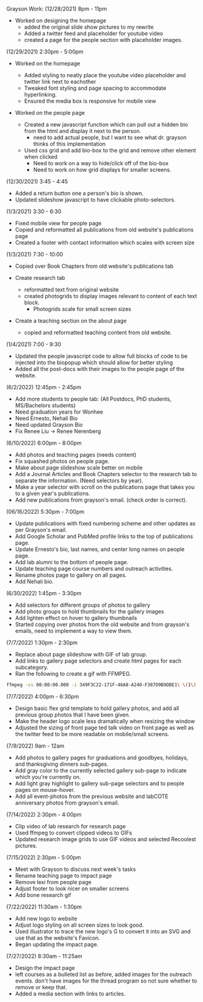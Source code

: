 Grayson Work:
(12/28/2021) 8pm - 11pm

- Worked on designing the homepage
  - added the original slide show pictures to my rewrite
  - Added a twitter feed and placeholder for youtube video
  - created a page for the people section with placeholder images.

(12/29/2021) 2:30pm - 5:00pm

- Worked on the homepage

  - Added styling to neatly place the youtube video placeholder and twitter link next to eachother
  - Tweaked font styling and page spacing to accommodate hyperlinking.
  - Ensured the media box is responsive for mobile view

- Worked on the people page
  - Created a new javascript function which can pull out a hidden bio from the html and display it next to the person.
    - need to add actual people, but I want to see what dr. grayson thinks of this implementation
  - Used css grid and add bio-box to the grid and remove other element when clicked
    - Need to work on a way to hide/click off of the bio-box
    - Need to work on how grid displays for smaller screens.

(12/30/2021) 3:45 - 4:45

- Added a return button one a person's bio is shown.
- Updated slideshow javascript to have clickable photo-selectors.

(1/3/2021) 3:30 - 6:30

- Fixed mobile view for people page
- Copied and reformatted all publications from old website's publications page
- Created a footer with contact information which scales with screen size

(1/3/2021) 7:30 - 10:00

- Copied over Book Chapters from old website's publications tab

- Create research tab
  - reformatted text from original website
  - created photogrids to display images relevant to content of each text block.
    - Photogrids scale for small screen sizes
- Create a teaching section on the about page
  - copied and reformatted teaching content from old website.

(1/4/2021) 7:00 - 9:30

- Updated the people javascript code to allow full blocks of code to be injected into the biopopup which should allow for better styling
- Added all the post-docs with their images to the people page of the website.

(6/2/2022) 12:45pm - 2:45pm

- Add more students to people tab: (All Postdocs, PhD students, MS/Bachelors students)
- Need graduation years for Wonhee
- Need Ernesto, Nehali Bio
- Need updated Grayson Bio
- Fix Renee Liu -> Renee Nerenberg

(6/10/2022) 6:00pm - 8:00pm

- Add photos and teaching pages (needs content)
- Fix squashed photos on people page.
- Make about page slideshow scale better on mobile
- Add a Journal Articles and Book Chapters selector to the research tab to separate the information. (Need selectors by year).
- Make a year selector with scroll on the publications page that takes you to a given year's publications.
- Add new publications from grayson's email. (check order is correct).

(06/16/2022) 5:30pm - 7:00pm

- Update publications with fixed numbering scheme and other updates as per Grayson's email.
- Add Google Scholar and PubMed profile links to the top of publications page.
- Update Ernesto's bio, last names, and center long names on people page.
- Add lab alumni to the bottom of people page.
- Update teaching page course numbers and outreach activities.
- Rename photos page to gallery on all pages.
- Add Nehali bio.

(6/30/2022) 1:45pm - 3:30pm

- Add selectors for different groups of photos to gallery
- Add photo groups to hold thumbnails for the gallery images
- Add lighten effect on hover to gallery thumbnails
- Started copying over photos from the old website and from grayson's emails, need to implement a way to view them.

(7/7/2022) 1:30pm - 2:30pm

- Replace about page slideshow with GIF of lab group.
- Add links to gallery page selectors and create html pages for each subcategory.
- Ran the following to create a gif with FFMPEG.

```bash
ffmpeg -ss 00:00:00.000 -i 349F3C22-171F-46A8-A240-F387D9B9DBE1\ \(1\).MOV -pix_fmt rgb24 -r 10 -s 1280x960 -t 00:00:10.000 output.gif
```

(7/7/2022) 4:00pm - 6:30pm

- Design basic flex grid template to hold gallery photos, and add all previous group photos that I have been given.
- Make the header logo scale less dramatically when resizing the window
- Adjusted the sizing of front page ted talk video on front page as well as the twitter feed to be more readable on mobile/small screens.

(7/9/2022) 9am - 12am

- Add photos to gallery pages for graduations and goodbyes, holidays, and thanksgiving dinners sub-pages.
- Add gray color to the currently selected gallery sub-page to indicate which you're currently on.
- Add light gray highlight to gallery sub-page selectors and to people pages on mouse-hover.
- Add all event-photos from the previous website and labCOTE anniversary photos from grayson's email.

(7/14/2022) 2:30pm - 4:00pm

- Clip video of lab research for research page
- Used ffmpeg to convert clipped videos to GIFs
- Updated research image grids to use GIF videos and selected Recoolest pictures.

(7/15/2022) 2:30pm - 5:00pm

- Meet with Grayson to discuss next week's tasks
- Rename teaching page to impact page
- Remove lexi from people page
- Adjust footer to look nicer on smaller screens
- Add bone research gif

(7/22/2022) 11:30am - 1:30pm

- Add new logo to website
- Adjust logo styling on all screen sizes to look good.
- Used illustrator to trace the new logo's G to convert it into an SVG and use that as the website's Favicon.
- Began updating the impact page.

(7/27/2022) 8:30am - 11:25am

- Design the impact page
- left courses as a bulleted list as before, added images for the outreach events. don't have images for the thread program so not sure whether to remove or keep that.
- Added a media section with links to articles.
